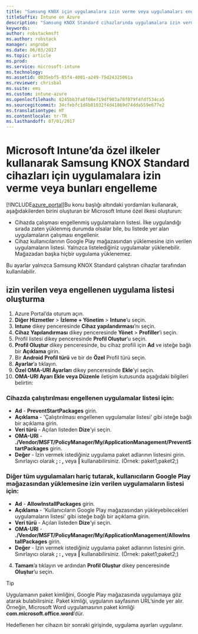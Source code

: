 ```yaml
---
title: "Samsung KNOX için uygulamalara izin verme veya uygulamaları engelleme Intune ilkesi"
titleSuffix: Intune on Azure
description: "Samsung KNOX Standard cihazlarında uygulamalara izin vermek veya uygulama engellemek için bir özel profil oluşturun.\""
keywords: 
author: robstackmsft
ms.author: robstack
manager: angrobe
ms.date: 06/03/2017
ms.topic: article
ms.prod: 
ms.service: microsoft-intune
ms.technology: 
ms.assetid: d035ebf5-85f4-4001-a249-75d24325061a
ms.reviewer: chrisbal
ms.suite: ems
ms.custom: intune-azure
ms.openlocfilehash: 8245bb3fa8f08e719df903a70f079f4fdf534ca5
ms.sourcegitcommit: 34cfebfc1d8b81032f4d41869d74dda559e677e2
ms.translationtype: HT
ms.contentlocale: tr-TR
ms.lasthandoff: 07/01/2017
---
```

# <a name="use-custom-policies-to-allow-and-block-apps-for-samsung-knox-standard-devices-in-microsoft-intune"></a>Microsoft Intune’da özel ilkeler kullanarak Samsung KNOX Standard cihazları için uygulamalara izin verme veya bunları engelleme
[!INCLUDE[azure_portal](./includes/azure_portal.md)]Bu konu başlığı altındaki yordamları kullanarak, aşağıdakilerden birini oluşturan bir Microsoft Intune özel ilkesi oluşturun:

- Cihazda çalışması engellenmiş uygulamaların listesi. İlke uygulandığı sırada zaten yüklenmiş durumda olsalar bile, bu listede yer alan uygulamaların çalışması engellenir.
- Cihaz kullanıcılarının Google Play mağazasından yüklemesine izin verilen uygulamaların listesi. Yalnızca listelediğiniz uygulamalar yüklenebilir. Mağazadan başka hiçbir uygulama yüklenemez.

Bu ayarlar yalnızca Samsung KNOX Standard çalıştıran cihazlar tarafından kullanılabilir.

## <a name="create-an-allowed-or-blocked-app-list"></a>izin verilen veya engellenen uygulama listesi oluşturma

1. Azure Portal’da oturum açın.
2. **Diğer Hizmetler** > **İzleme + Yönetim** > **Intune**’u seçin.
3. **Intune** dikey penceresinde **Cihaz yapılandırması**’nı seçin.
2. **Cihaz Yapılandırması** dikey penceresinde **Yönet** > **Profiller**’i seçin.
2. Profil listesi dikey penceresinde **Profil Oluştur**’u seçin.
3. **Profil Oluştur** dikey penceresinde, bu cihaz profili için **Ad** ve isteğe bağlı bir **Açıklama** girin.
2. Bir **Android** **Profil türü** ve bir de **Özel** Profil türü seçin.
3. **Ayarlar**’a tıklayın.
3. **Özel OMA-URI Ayarları** dikey penceresinde **Ekle**’yi seçin.
4. **OMA-URI Ayarı Ekle veya Düzenle** iletişim kutusunda aşağıdaki bilgileri belirtin:

### <a name="for-a-list-of-apps-that-are-blocked-from-running-on-the-device"></a>Cihazda çalıştırılması engellenen uygulamalar listesi için:

- **Ad** - **PreventStartPackages** girin.
- **Açıklama** - 'Çalıştırılması engellenen uygulamalar listesi' gibi isteğe bağlı bir açıklama girin.
-   **Veri türü** - Açılan listeden **Dize**’yi seçin.
-   **OMA-URI** - **./Vendor/MSFT/PolicyManager/My/ApplicationManagement/PreventStartPackages** girin.
-   **Değer** - İzin vermek istediğiniz uygulama paket adlarının listesini girin. Sınırlayıcı olarak **; : ,** veya **|** kullanabilirsiniz. (Örnek: paket1;paket2;)

### <a name="for-a-list-of-apps-that-users-are-allowed-to-install-from-the-google-play-store-while-excluding-all-other-apps"></a>Diğer tüm uygulamaları hariç tutarak, kullanıcıların Google Play mağazasından yüklemesine izin verilen uygulamaların listesi için:
- **Ad** - **AllowInstallPackages** girin.
- **Açıklama** - 'Kullanıcıların Google Play mağazasından yükleyebilecekleri uygulamaların listesi' gibi isteğe bağlı bir açıklama girin.
- **Veri türü** - Açılan listeden **Dize**’yi seçin.
- **OMA-URI** - **./Vendor/MSFT/PolicyManager/My/ApplicationManagement/AllowInstallPackages** girin.
- **Değer** - İzin vermek istediğiniz uygulama paket adlarının listesini girin. Sınırlayıcı olarak **; : ,** veya **|** kullanabilirsiniz. (Örnek: paket1;paket2;)

4. **Tamam**’a tıklayın ve ardından **Profil Oluştur** dikey penceresinde **Oluştur**’u seçin.

>[!TIP]
> Uygulamanın paket kimliğini, Google Play mağazasında uygulamaya göz atarak bulabilirsiniz. Paket kimliği, uygulanın sayfasının URL’sinde yer alır. Örneğin, Microsoft Word uygulamasının paket kimliği **com.microsoft.office.word**’dür.

Hedeflenen her cihazın bir sonraki girişinde, uygulama ayarları uygulanır.


<!---## Assign the custom profile--->
